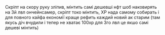 Скріпт на скору руку зліпив, мінтить самі дешевші нфт шоб наковирять на 3й лвл ончейнсамер, скріпт токо мінтить, ХР нада самому собирать і для повного кайфа економії краще рефить каждий новий ак старим (там якусь діч вчудили і тепер не хватає 100хр для 3го лвл це якшо самі дешеві мінтить)
